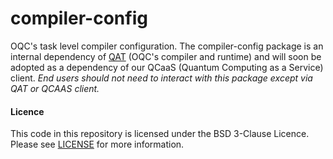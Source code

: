 # compiler-config

OQC's task level compiler configuration. The compiler-config package is an internal dependency of [QAT](https://github.com/oqc-community/qat) 
(OQC's compiler and runtime) and will soon be adopted as a dependency of our QCaaS (Quantum Computing as a Service) client. *End users should not need to interact with this package except via QAT or QCAAS client.*

#### Licence

This code in this repository is licensed under the BSD 3-Clause Licence.
Please see [LICENSE](LICENSE) for more information.